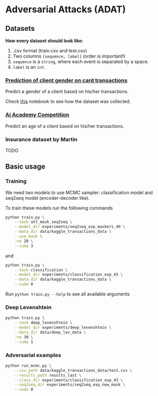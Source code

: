 # Adversarial Attacks (ADAT)

## Datasets

**How every dataset should look like:**
1. .csv format (train.csv and test.csv)
2. Two columns `[sequence, label]` (order is important!)
3. `sequence` is a `string`, where each event is separated by a space.
4. `label` is an `int`.

### [Prediction of client gender on card transactions](https://www.kaggle.com/c/python-and-analyze-data-final-project/data)

Predict a gender of a client based on his/her transactions.

Check [this](https://github.com/fursovia/adversarial_attacks/blob/master/notebooks/kaggle_dataset_preparation.ipynb)
notebook to see how the dataset was collected.

### [Ai Academy Competition](https://onti.ai-academy.ru/competition)

Predict an age of a client based on his/her transactions.

### Insurance dataset by Martin

TODO


## Basic usage

### Training
We need two models to use MCMC sampler: classification model and seq2seq model (encoder-decoder like).

To train these models run the following commands

```bash
python train.py \
    --task att_mask_seq2seq \
    --model_dir experiments/seq2seq_exp_maskers_49 \
    --data_dir data/kaggle_transactions_data \
    --use_mask \
    -ne 20 \
    --cuda 3
```

and

```bash
python train.py \
    --task classification \
    --model_dir experiments/classification_exp_43 \
    --data_dir data/kaggle_transactions_data \
    --cuda 0
```

Run `python train.py --help` to see all available arguments


### Deep Levenshtein

```bash
python train.py \
    --task deep_levenshtein \
    --model_dir experiments/deep_levenshtein \
    --data_dir data/deep_lev_data \
    -ne 30 \
    --cuda 1
```


### Adversarial examples

```bash
python run_mcmc.py \
    --csv_path data/kaggle_transactions_data/test.csv \
    --results_path results_last \
    --class_dir experiments/classification_exp_43 \
    --seq2seq_dir experiments/seq2seq_exp_new_mask \
    --cuda 0
```